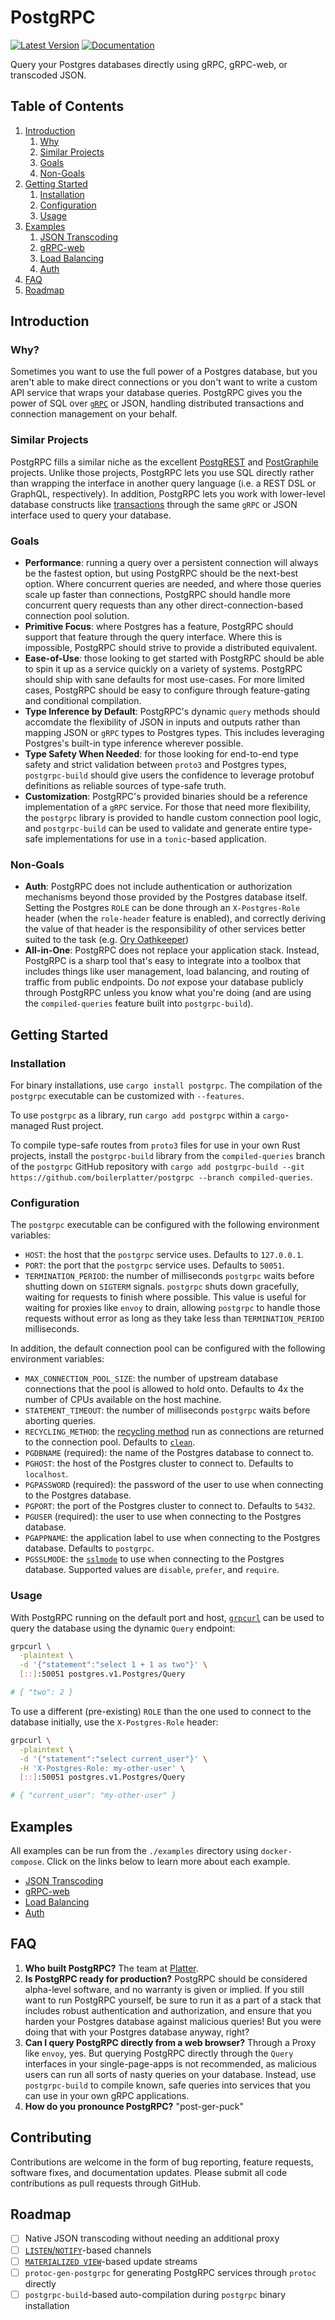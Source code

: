 # PostgRPC
[![Latest Version](https://img.shields.io/crates/v/postgrpc.svg)](https://crates.io/crates/postgrpc)
[![Documentation](https://docs.rs/postgrpc/badge.svg)](https://docs.rs/postgrpc)

Query your Postgres databases directly using gRPC, gRPC-web, or transcoded JSON.

## Table of Contents

1. [Introduction](#introduction)
    1. [Why](#why)
    2. [Similar Projects](#similar-projects)
    3. [Goals](#goals)
    4. [Non-Goals](#non-goals)
2. [Getting Started](#getting-started)
    1. [Installation](#installation)
    2. [Configuration](#configuration)
    3. [Usage](#usage)
3. [Examples](#examples)
    1. [JSON Transcoding](https://github.com/boilerplatter/postgrpc/tree/master/postgrpc/examples/json-transcoding)
    2. [gRPC-web](https://github.com/boilerplatter/postgrpc/tree/master/postgrpc/examples/grpc-web)
    3. [Load Balancing](https://github.com/boilerplatter/postgrpc/tree/master/postgrpc/examples/load-balancing)
    4. [Auth](https://github.com/boilerplatter/postgrpc/tree/master/postgrpc/examples/auth)
4. [FAQ](#faq)
5. [Roadmap](#roadmap)

## Introduction

### Why?

Sometimes you want to use the full power of a Postgres database, but you aren't able to make direct connections or you don't want to write a custom API service that wraps your database queries. PostgRPC gives you the power of SQL over [`gRPC`](https://grpc.io/) or JSON, handling distributed transactions and connection management on your behalf.

### Similar Projects

PostgRPC fills a similar niche as the excellent [PostgREST](https://postgrest.org/en/v8.0/) and [PostGraphile](https://www.graphile.org/postgraphile/) projects. Unlike those projects, PostgRPC lets you use SQL directly rather than wrapping the interface in another query language (i.e. a REST DSL or GraphQL, respectively). In addition, PostgRPC lets you work with lower-level database constructs like [transactions](https://www.postgresql.org/docs/current/tutorial-transactions.html) through the same `gRPC` or JSON interface used to query your database.

### Goals

- **Performance**: running a query over a persistent connection will always be the fastest option, but using PostgRPC should be the next-best option. Where concurrent queries are needed, and where those queries scale up faster than connections, PostgRPC should handle more concurrent query requests than any other direct-connection-based connection pool solution.
- **Primitive Focus**: where Postgres has a feature, PostgRPC should support that feature through the query interface. Where this is impossible, PostgRPC should strive to provide a distributed equivalent.
- **Ease-of-Use**: those looking to get started with PostgRPC should be able to spin it up as a service quickly on a variety of systems. PostgRPC should ship with sane defaults for most use-cases. For more limited cases, PostgRPC should be easy to configure through feature-gating and conditional compilation.
- **Type Inference by Default**: PostgRPC's dynamic `query` methods should accomdate the flexibility of JSON in inputs and outputs rather than mapping JSON or `gRPC` types to Postgres types. This includes leveraging Postgres's built-in type inference wherever possible.
- **Type Safety When Needed**: for those looking for end-to-end type safety and strict validation between `proto3` and Postgres types, `postgrpc-build` should give users the confidence to leverage protobuf definitions as reliable sources of type-safe truth.
- **Customization**: PostgRPC's provided binaries should be a reference implementation of a `gRPC` service. For those that need more flexibility, the `postgrpc` library is provided to handle custom connection pool logic, and `postgrpc-build` can be used to validate and generate entire type-safe implementations for use in a `tonic`-based application.

### Non-Goals

- **Auth**: PostgRPC does not include authentication or authorization mechanisms beyond those provided by the Postgres database itself. Setting the Postgres `ROLE` can be done through an `X-Postgres-Role` header (when the `role-header` feature is enabled), and correctly deriving the value of that header is the responsibility of other services better suited to the task (e.g. [Ory Oathkeeper](https://www.ory.sh/oathkeeper/docs/next/))
- **All-in-One**: PostgRPC does not replace your application stack. Instead, PostgRPC is a sharp tool that's easy to integrate into a toolbox that includes things like user management, load balancing, and routing of traffic from public endpoints. Do _not_ expose your database publicly through PostgRPC unless you know what you're doing (and are using the `compiled-queries` feature built into `postgrpc-build`).

## Getting Started

### Installation

For binary installations, use `cargo install postgrpc`. The compilation of the `postgrpc` executable can be customized with `--features`.

To use `postgrpc` as a library, run `cargo add postgrpc` within a `cargo`-managed Rust project.

To compile type-safe routes from `proto3` files for use in your own Rust projects, install the `postgrpc-build` library from the `compiled-queries` branch of the `postgrpc` GitHub repository with `cargo add postgrpc-build --git https://github.com/boilerplatter/postgrpc --branch compiled-queries`.

### Configuration

The `postgrpc` executable can be configured with the following environment variables:

- `HOST`: the host that the `postgrpc` service uses. Defaults to `127.0.0.1`.
- `PORT`: the port that the `postgrpc` service uses. Defaults to `50051`. 
- `TERMINATION_PERIOD`: the number of milliseconds `postgrpc` waits before shutting down on `SIGTERM` signals. `postgrpc` shuts down gracefully, waiting for requests to finish where possible. This value is useful for waiting for proxies like `envoy` to drain, allowing `postgrpc` to handle those requests without error as long as they take less than `TERMINATION_PERIOD` milliseconds.

In addition, the default connection pool can be configured with the following environment variables:

- `MAX_CONNECTION_POOL_SIZE`: the number of upstream database connections that the pool is allowed to hold onto. Defaults to 4x the number of CPUs available on the host machine.
- `STATEMENT_TIMEOUT`: the number of milliseconds `postgrpc` waits before aborting queries.
- `RECYCLING_METHOD`: the [recycling method](https://docs.rs/deadpool-postgres/latest/deadpool_postgres/enum.RecyclingMethod.html) run as connections are returned to the connection pool. Defaults to [`clean`](https://docs.rs/deadpool-postgres/latest/deadpool_postgres/enum.RecyclingMethod.html#variant.Clean).
- `PGDBNAME` (required): the name of the Postgres database to connect to.
- `PGHOST`: the host of the Postgres cluster to connect to. Defaults to `localhost`.
- `PGPASSWORD` (required): the password of the user to use when connecting to the Postgres database.
- `PGPORT`: the port of the Postgres cluster to connect to. Defaults to `5432`.
- `PGUSER` (required): the user to use when connecting to the Postgres database.
- `PGAPPNAME`: the application label to use when connecting to the Postgres database. Defaults to `postgrpc`.
- `PGSSLMODE`: the [`sslmode`](https://www.postgresql.org/docs/current/libpq-ssl.html) to use when connecting to the Postgres database. Supported values are `disable`, `prefer`, and `require`.

### Usage

With PostgRPC running on the default port and host, [`grpcurl`](https://github.com/fullstorydev/grpcurl) can be used to query the database using the dynamic `Query` endpoint:

```bash
grpcurl \
  -plaintext \
  -d '{"statement":"select 1 + 1 as two"}' \
  [::]:50051 postgres.v1.Postgres/Query

# { "two": 2 }
```

To use a different (pre-existing) `ROLE` than the one used to connect to the database initially, use the `X-Postgres-Role` header:

```bash
grpcurl \
  -plaintext \
  -d '{"statement":"select current_user"}' \
  -H 'X-Postgres-Role: my-other-user' \
  [::]:50051 postgres.v1.Postgres/Query

# { "current_user": "my-other-user" }
```

## Examples

All examples can be run from the `./examples` directory using `docker-compose`. Click on the links below to learn more about each example.

- [JSON Transcoding](https://github.com/boilerplatter/postgrpc/tree/master/postgrpc/examples/json-transcoding)
- [gRPC-web](https://github.com/boilerplatter/postgrpc/tree/master/postgrpc/examples/grpc-web)
- [Load Balancing](https://github.com/boilerplatter/postgrpc/tree/master/postgrpc/examples/load-balancing)
- [Auth](https://github.com/boilerplatter/postgrpc/tree/master/postgrpc/examples/auth)

## FAQ

1. **Who built PostgRPC?** The team at [Platter](https://platter.dev).
2. **Is PostgRPC ready for production?** PostgRPC should be considered alpha-level software, and no warranty is given or implied. If you still want to run PostgRPC yourself, be sure to run it as a part of a stack that includes robust authentication and authorization, and ensure that you harden your Postgres database against malicious queries! But you were doing that with your Postgres database anyway, right?
3. **Can I query PostgRPC directly from a web browser?** Through a Proxy like `envoy`, yes. But querying PostgRPC directly through the `Query` interfaces in your single-page-apps is not recommended, as malicious users can run all sorts of nasty queries on your database. Instead, use `postgrpc-build` to compile known, safe queries into services that you can use in your own gRPC applications.
4. **How do you pronounce PostgRPC?** "post-ger-puck"

## Contributing

Contributions are welcome in the form of bug reporting, feature requests, software fixes, and documentation updates. Please submit all code contributions as pull requests through GitHub.

## Roadmap

- [ ] Native JSON transcoding without needing an additional proxy
- [ ] [`LISTEN`/`NOTIFY`](https://www.postgresql.org/docs/current/sql-notify.html)-based channels
- [ ] [`MATERIALIZED VIEW`](https://www.postgresql.org/docs/14/rules-materializedviews.html)-based update streams
- [ ] `protoc-gen-postgrpc` for generating PostgRPC services through `protoc` directly
- [ ] `postgrpc-build`-based auto-compilation during `postgrpc` binary installation

